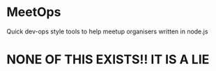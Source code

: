# MeetOps

Quick dev-ops style tools to help meetup organisers written in node.js

# NONE OF THIS EXISTS!! IT IS A LIE